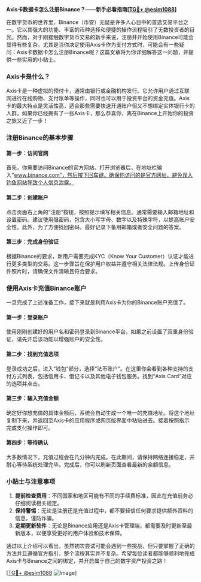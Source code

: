 **Axis卡数据卡怎么注册Binance？——新手必看指南[[TG💪+ @esim1088](https://t.me/s/esim1088)]**

在数字货币的世界里，Binance（币安）无疑是许多人心目中的首选交易平台之一。它以其强大的功能、丰富的币种选择和便捷的操作流程吸引了无数投资者的目光。然而，对于刚接触数字货币交易的新手来说，注册并开始使用Binance可能会显得有些复杂。尤其是当你决定使用Axis卡作为支付方式时，可能会有一些疑问：Axis卡数据卡怎么注册Binance呢？这篇文章将为你详细解答这一问题，并提供一些实用的小贴士。

### Axis卡是什么？

Axis卡是一种虚拟的预付卡，通常由银行或金融机构发行。它允许用户通过互联网进行在线购物、支付账单等操作，同时也可以用于投资平台的资金充值。Axis卡的最大特点是灵活性高，适合那些需要快速开通账户但又不想绑定实体银行卡的人群。如果你已经拥有了一张Axis卡，那么恭喜你，离在Binance上开始你的投资之旅又近了一步！

### 注册Binance的基本步骤

#### 第一步：访问官网
首先，你需要访问Binance的官方网站。打开浏览器后，在地址栏输入“www.binance.com”，然后按下回车键。确保你访问的是官方网址，避免误入钓鱼网站导致个人信息泄露。

#### 第二步：创建账户
点击页面右上角的“注册”按钮，按照提示填写相关信息。通常需要输入邮箱地址和设置密码。建议使用强密码，包含大小写字母、数字以及特殊字符，以提高账户安全性。此外，为了方便找回密码，最好记录下备用邮箱或者安全问题的答案。

#### 第三步：完成身份验证
根据Binance的要求，新用户需要完成KYC（Know Your Customer）认证才能进行更多类型的交易。这一步骤旨在保护用户权益并遵守相关法律法规。上传身份证件照片时，请确保文件清晰且符合要求。

### 使用Axis卡充值Binance账户

一旦完成了上述准备工作，接下来就是利用Axis卡为你的Binance账户充值了。

#### 第一步：登录账户
使用刚刚创建好的用户名和密码登录到Binance平台。如果之前设置了双重身份验证，请先开启该功能以增强账户的安全性。

#### 第二步：找到充值选项
登录成功之后，进入“钱包”部分，选择“法币账户”。在这里你会看到各种支持的支付方式列表，包括信用卡、借记卡以及其他电子钱包服务。找到“Axis Card”对应的选项并点击。

#### 第三步：输入充值金额
确定好你想充值的具体金额后，系统会自动生成一个唯一的充值地址。将这个地址复制下来，并返回至Axis卡的应用程序或网页版界面中粘贴进去。接着按照指示完成支付操作即可。

#### 第四步：等待确认
大多数情况下，充值过程会在几分钟内完成。在此期间，请保持网络连接稳定，并耐心等待系统处理完毕。完成后，你可以刷新页面查看最新的余额信息。

### 小贴士与注意事项

1. **提前检查费用**：不同国家和地区可能有不同的手续费标准，因此在充值前务必仔细阅读相关规定。
2. **保持警惕**：无论是注册还是充值过程中，都不要轻信任何要求提供额外资料的信息，谨防诈骗。
3. **定期更新软件**：无论是Binance应用还是Axis卡管理端，都需要及时更新至最新版本，以便享受更好的用户体验和技术保障。

通过以上介绍可以看出，虽然初次尝试可能会遇到一些挑战，但只要掌握了正确的方法并且遵循官方指引，整个流程其实并不复杂。希望每位读者都能够顺利地完成Axis卡与Binance之间的绑定，并开启属于自己的数字资产投资之路！

[[TG💪+ @esim1088](https://t.me/s/esim1088) ![Image](https://i.postimg.cc/4NQfJmqS/Snipaste-2025-05-13-00-14-12.png)]
